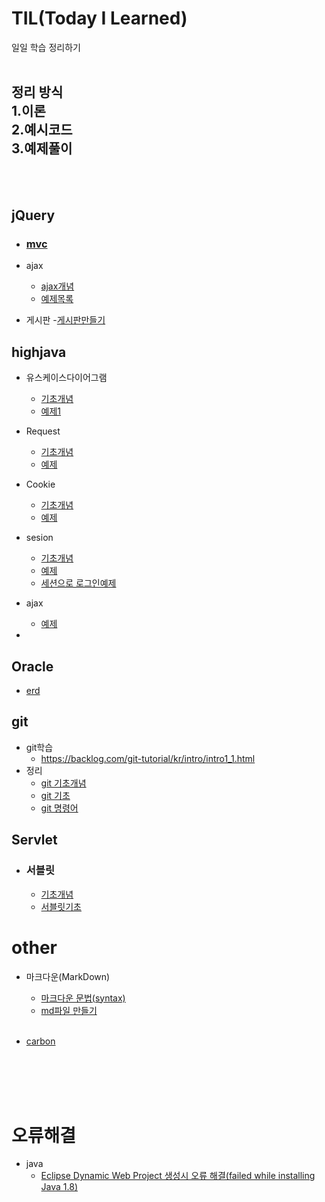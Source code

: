 # TIL(Today I Learned)
일일 학습 정리하기  
<br>

정리 방식  
1.이론  
2.예시코드  
3.예제풀이 
---
<br><br>

## jQuery

- ### [mvc](/jQuery/mvc/mvc.md)

- ajax
    - [ajax개념](/jQuery/ajax/ajax.md)
    - [예제목록](/jQuery/ajax/예제목록.md)
- 게시판
    -[게시판만들기](/jQuery/게시판/게시판.md)

## highjava

- 유스케이스다이어그램
    - [기초개념](/highjava/유스케스이스다이어그램/개념.md)
    - [예제1](/highjava/유스케이스다이어그램/예제1/인터넷쇼핑몰예제.md)
- Request
    - [기초개념](/highjava/Request/개념.md)
    - [예제](/highjava/Request/예제1.md)

- Cookie  
    - [기초개념](/highjava/cookie/개념.md)
    - [예제](/highjava/cookie/예제.md)

- sesion
    - [기초개념](/highjava/Session/개념.md)  
    - [예제](/highjava/Session/예제/예제.md)
    - [세션으로 로그인예제](/highjava/Session/예제2/예제2.md)
- ajax
    - [예제](/highjava/ajax/예제/예제목록.md)
- 

## Oracle
- [erd](/oracle/erd.md)


## git
- git학습
    - https://backlog.com/git-tutorial/kr/intro/intro1_1.html
- 정리
    - [git 기초개념](/git/기초개념.md)
    - [git 기초](/git/기초.md)
    - [git 명령어](/git/명령어.md)





## Servlet

- ###  서블릿
    - [기초개념](/Servlet/개념.md)
    - [서블릿기초](/Servlet/기초.md)


# other

 -  마크다운(MarkDown)
    - [마크다운 문법(syntax)](/MarkDown/%EB%A7%88%ED%81%AC%EB%8B%A4%EC%9A%B4%EB%AC%B8%EB%B2%95.md)
    - [md파일 만들기](/MarkDown/md파일만들기.md)<br><br> 
  

- [carbon](/other/carbon/carbon.md)

<br><br><br><br>  

# 오류해결
- java
    - [Eclipse Dynamic Web Project 생성시 오류 해결(failed while installing Java 1.8)](/%EC%98%A4%EB%A5%98%ED%95%B4%EA%B2%B0/failed%20while%20installing%20Java%201.8.md)